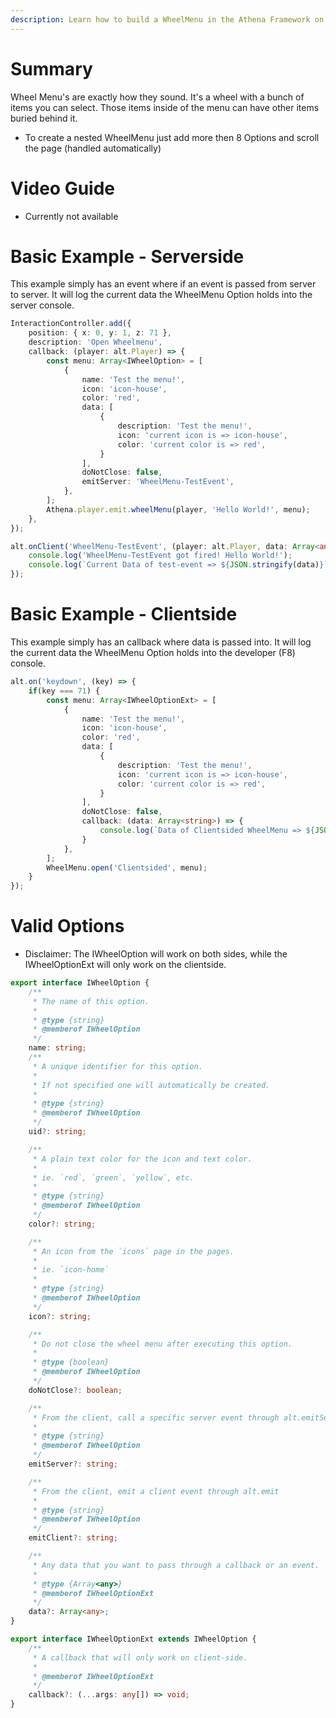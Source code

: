 ```yaml
---
description: Learn how to build a WheelMenu in the Athena Framework on both sides.
---
```


# Summary

Wheel Menu's are exactly how they sound. It's a wheel with a bunch of items you can select. Those items inside of the menu can have other items buried behind it.

* To create a nested WheelMenu just add more then 8 Options and scroll the page (handled automatically)

# Video Guide

- Currently not available


# Basic Example - Serverside

This example simply has an event where if an event is passed from server to server. It will
log the current data the WheelMenu Option holds into the server console.

```ts
InteractionController.add({
    position: { x: 0, y: 1, z: 71 },
    description: 'Open Wheelmenu',
    callback: (player: alt.Player) => {
        const menu: Array<IWheelOption> = [
            {
                name: 'Test the menu!',
                icon: 'icon-house',
                color: 'red',
                data: [
                    {
                        description: 'Test the menu!',
                        icon: 'current icon is => icon-house',
                        color: 'current color is => red',
                    }
                ],
                doNotClose: false,
                emitServer: 'WheelMenu-TestEvent',
            },
        ];
        Athena.player.emit.wheelMenu(player, 'Hello World!', menu);
    },
});

alt.onClient('WheelMenu-TestEvent', (player: alt.Player, data: Array<any>) => {
    console.log('WheelMenu-TestEvent got fired! Hello World!');
    console.log(`Current Data of test-event => ${JSON.stringify(data)}`);
});
```

# Basic Example - Clientside
This example simply has an callback where data is passed into. It will log the current data the WheelMenu Option holds into the developer (F8) console.
```ts
alt.on('keydown', (key) => {
    if(key === 71) {
        const menu: Array<IWheelOptionExt> = [
            {
                name: 'Test the menu!',
                icon: 'icon-house',
                color: 'red',
                data: [
                    {
                        description: 'Test the menu!',
                        icon: 'current icon is => icon-house',
                        color: 'current color is => red',
                    }
                ],
                doNotClose: false,
                callback: (data: Array<string>) => {
                    console.log(`Data of Clientsided WheelMenu => ${JSON.stringify(data)}`);
                }
            },
        ];
        WheelMenu.open('Clientsided', menu);
    }
});
```
# Valid Options

- Disclaimer: The IWheelOption will work on both sides, while the IWheelOptionExt will only work on the clientside.


```ts
export interface IWheelOption {
    /**
     * The name of this option.
     *
     * @type {string}
     * @memberof IWheelOption
     */
    name: string;
    /**
     * A unique identifier for this option.
     *
     * If not specified one will automatically be created.
     *
     * @type {string}
     * @memberof IWheelOption
     */
    uid?: string;

    /**
     * A plain text color for the icon and text color.
     *
     * ie. `red`, `green`, `yellow`, etc.
     *
     * @type {string}
     * @memberof IWheelOption
     */
    color?: string;

    /**
     * An icon from the `icons` page in the pages.
     *
     * ie. `icon-home`
     *
     * @type {string}
     * @memberof IWheelOption
     */
    icon?: string;

    /**
     * Do not close the wheel menu after executing this option.
     *
     * @type {boolean}
     * @memberof IWheelOption
     */
    doNotClose?: boolean;

    /**
     * From the client, call a specific server event through alt.emitServer
     *
     * @type {string}
     * @memberof IWheelOption
     */
    emitServer?: string;

    /**
     * From the client, emit a client event through alt.emit
     *
     * @type {string}
     * @memberof IWheelOption
     */
    emitClient?: string;

    /**
     * Any data that you want to pass through a callback or an event.
     *
     * @type {Array<any>}
     * @memberof IWheelOptionExt
     */
    data?: Array<any>;
}

export interface IWheelOptionExt extends IWheelOption {
    /**
     * A callback that will only work on client-side.
     *
     * @memberof IWheelOptionExt
     */
    callback?: (...args: any[]) => void;
}
```